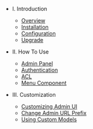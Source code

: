 - I. Introduction
    - [Overview](README.md)
    - [Installation](installation.md)
    - [Configuration](configuration.md)
    - [Upgrade](upgrade.md)

- II. How To Use
    - [Admin Panel](admin-panel.md)
    - [Authentication](admin-authentication.md)
    - [ACL](acl.md) 
    - [Menu Component](menu.md)

- III. Customization
    - [Customizing Admin UI](customize-admin-ui.md)
    - [Change Admin URL Prefix](change-url-prefix.md)
    - [Using Custom Models](models.md)
